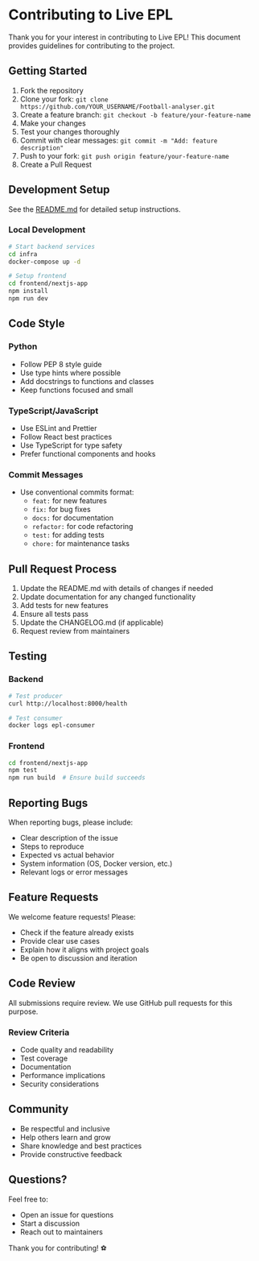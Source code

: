 # Contributing to Live EPL

Thank you for your interest in contributing to Live EPL! This document provides guidelines for contributing to the project.

## Getting Started

1. Fork the repository
2. Clone your fork: `git clone https://github.com/YOUR_USERNAME/Football-analyser.git`
3. Create a feature branch: `git checkout -b feature/your-feature-name`
4. Make your changes
5. Test your changes thoroughly
6. Commit with clear messages: `git commit -m "Add: feature description"`
7. Push to your fork: `git push origin feature/your-feature-name`
8. Create a Pull Request

## Development Setup

See the [README.md](README.md) for detailed setup instructions.

### Local Development

```bash
# Start backend services
cd infra
docker-compose up -d

# Setup frontend
cd frontend/nextjs-app
npm install
npm run dev
```

## Code Style

### Python
- Follow PEP 8 style guide
- Use type hints where possible
- Add docstrings to functions and classes
- Keep functions focused and small

### TypeScript/JavaScript
- Use ESLint and Prettier
- Follow React best practices
- Use TypeScript for type safety
- Prefer functional components and hooks

### Commit Messages
- Use conventional commits format:
  - `feat:` for new features
  - `fix:` for bug fixes
  - `docs:` for documentation
  - `refactor:` for code refactoring
  - `test:` for adding tests
  - `chore:` for maintenance tasks

## Pull Request Process

1. Update the README.md with details of changes if needed
2. Update documentation for any changed functionality
3. Add tests for new features
4. Ensure all tests pass
5. Update the CHANGELOG.md (if applicable)
6. Request review from maintainers

## Testing

### Backend
```bash
# Test producer
curl http://localhost:8000/health

# Test consumer
docker logs epl-consumer
```

### Frontend
```bash
cd frontend/nextjs-app
npm test
npm run build  # Ensure build succeeds
```

## Reporting Bugs

When reporting bugs, please include:

- Clear description of the issue
- Steps to reproduce
- Expected vs actual behavior
- System information (OS, Docker version, etc.)
- Relevant logs or error messages

## Feature Requests

We welcome feature requests! Please:

- Check if the feature already exists
- Provide clear use cases
- Explain how it aligns with project goals
- Be open to discussion and iteration

## Code Review

All submissions require review. We use GitHub pull requests for this purpose.

### Review Criteria

- Code quality and readability
- Test coverage
- Documentation
- Performance implications
- Security considerations

## Community

- Be respectful and inclusive
- Help others learn and grow
- Share knowledge and best practices
- Provide constructive feedback

## Questions?

Feel free to:
- Open an issue for questions
- Start a discussion
- Reach out to maintainers

Thank you for contributing! ⚽
